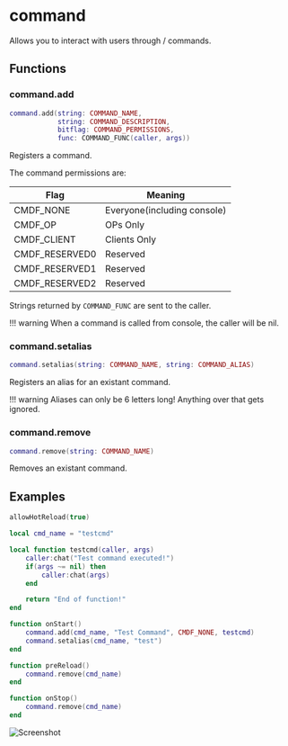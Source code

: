 # command
Allows you to interact with users through / commands.

## Functions

### command.add

```lua 
command.add(string: COMMAND_NAME, 
            string: COMMAND_DESCRIPTION, 
            bitflag: COMMAND_PERMISSIONS, 
            func: COMMAND_FUNC(caller, args))
```

Registers a command.

The command permissions are:

| Flag           | Meaning                      |
|----------------|------------------------------|
| CMDF_NONE      | Everyone(including console)  |
| CMDF_OP        | OPs Only                     |
| CMDF_CLIENT    | Clients Only                 |
| CMDF_RESERVED0 | Reserved                     |
| CMDF_RESERVED1 | Reserved                     |
| CMDF_RESERVED2 | Reserved                     |

Strings returned by ``COMMAND_FUNC`` are sent to the caller.

!!! warning
    When a command is called from console, the caller will be nil.

### command.setalias

```lua 
command.setalias(string: COMMAND_NAME, string: COMMAND_ALIAS)
```

Registers an alias for an existant command.

!!! warning
    Aliases can only be 6 letters long! Anything over that gets ignored.


### command.remove

```lua 
command.remove(string: COMMAND_NAME)
```

Removes an existant command.

## Examples

```lua
allowHotReload(true)

local cmd_name = "testcmd"

local function testcmd(caller, args)
    caller:chat("Test command executed!")
    if(args ~= nil) then
        caller:chat(args)
    end

    return "End of function!"
end

function onStart()
    command.add(cmd_name, "Test Command", CMDF_NONE, testcmd)
    command.setalias(cmd_name, "test")
end

function preReload()
    command.remove(cmd_name)
end

function onStop()
	command.remove(cmd_name)
end
```

![Screenshot](/resources/testcmd.png)